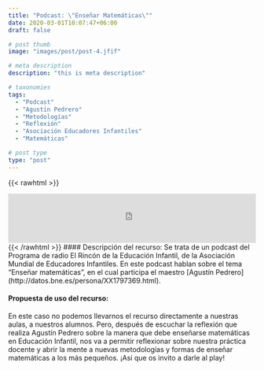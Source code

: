 ```yaml
---
title: "Podcast: \"Enseñar Matemáticas\""
date: 2020-03-01T10:07:47+06:00
draft: false

# post thumb
image: "images/post/post-4.jfif"

# meta description
description: "this is meta description"

# taxonomies
tags:
  - "Podcast"
  - "Agustín Pedrero"
  - "Metodologías"
  - "Reflexión"
  - "Asociación Educadores Infantiles"
  - "Matemáticas"

# post type
type: "post"
---
```

{{< rawhtml >}}
  <iframe width="100%" height="100" frameborder="0" allowfullscreen="" scrolling="no" src="https://www.ivoox.com/player_ej_12086369_2_1.html?data=kpedmpuXepqhhpywj5mbaZS1lJ2ah5yncZOhhpywj5eRaZi3jpaah5yncZGllpCyzpC2rc_Xhqigh6eXsozYxpDZw5CpqNbXwsjWh6iXaaOnz5C20MvFstXdzZCajarSt8aZpJiSpJbFtozBwtmah5yncabgjLfW0MiJh5SZo5jbjcnJb83VjKrR18jFp8qZpJiSpJjSb6rix8aah5yncZU.&"></iframe>
{{< /rawhtml >}}
#### Descripción del recurso:  
Se trata de un podcast del Programa de radio El Rincón de la Educación Infantil, de la Asociación Mundial de Educadores Infantiles. En este podcast hablan sobre el tema “Enseñar matemáticas”, en el cual participa el maestro [Agustín Pedrero](http://datos.bne.es/persona/XX1797369.html).

#### Propuesta de uso del recurso:
En este caso no podemos llevarnos el recurso directamente a nuestras aulas, a nuestros alumnos. Pero, después de escuchar la reflexión que realiza Agustín Pedrero sobre la manera que debe enseñarse matemáticas en Educación Infantil, nos va a permitir reflexionar sobre nuestra práctica docente y abrir la mente a nuevas metodologías y formas de enseñar matemáticas a los más pequeños. ¡Así que os invito a darle al play!
